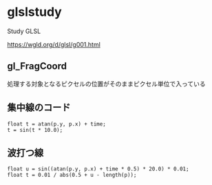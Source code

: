 # glslstudy
Study GLSL

https://wgld.org/d/glsl/g001.html


## gl_FragCoord
処理する対象となるピクセルの位置がそのままピクセル単位で入っている

## 集中線のコード
```
float t = atan(p.y, p.x) + time;
t = sin(t * 10.0);
```

## 波打つ線
```
float u = sin((atan(p.y, p.x) + time * 0.5) * 20.0) * 0.01;
float t = 0.01 / abs(0.5 + u - length(p));
```